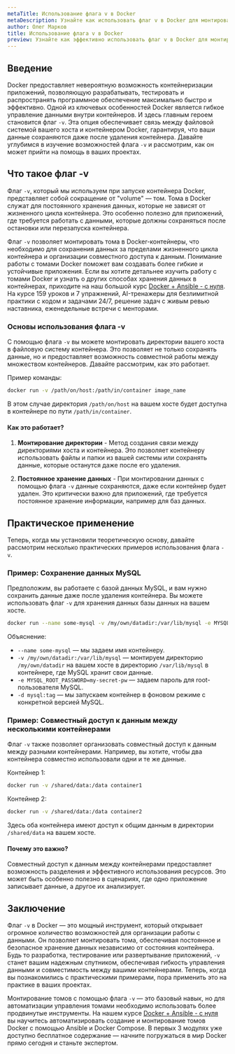 ```yaml
---
metaTitle: Использование флага v в Docker
metaDescription: Узнайте как использовать флаг v в Docker для монтирования томов- что позволяет сохранять данные за пределами жизненного цикла контейнера и организовывать совместимость между ними
author: Олег Марков
title: Использование флага v в Docker
preview: Узнайте как эффективно использовать флаг v в Docker для монтирования томов и гибкого управления данными контейнеров
---
```


## Введение

Docker предоставляет невероятную возможность контейнеризации приложений, позволяющую разрабатывать, тестировать и распространять программное обеспечение максимально быстро и эффективно. Одной из ключевых особенностей Docker является гибкое управление данными внутри контейнеров. И здесь главным героем становится флаг `-v`. Эта опция обеспечивает связь между файловой системой вашего хоста и контейнером Docker, гарантируя, что ваши данные сохраняются даже после удаления контейнера. Давайте углубимся в изучение возможностей флага `-v` и рассмотрим, как он может прийти на помощь в ваших проектах.

## Что такое флаг -v

Флаг `-v`, который мы используем при запуске контейнера Docker, представляет собой сокращение от "volume" — том. Тома в Docker служат для постоянного хранения данных, которые не зависят от жизненного цикла контейнера. Это особенно полезно для приложений, где требуется работать с данными, которые должны сохраняться после остановки или перезапуска контейнера.

Флаг `-v` позволяет монтировать тома в Docker-контейнеры, что необходимо для сохранения данных за пределами жизненного цикла контейнера и организации совместного доступа к данным. Понимание работы с томами Docker поможет вам создавать более гибкие и устойчивые приложения. Если вы хотите детальнее изучить работу с томами Docker и узнать о других способах хранения данных в контейнерах, приходите на наш большой курс [Docker + Ansible - с нуля](https://purpleschool.ru/course/docker?utm_source=knowledgebase&utm_medium=text&utm_campaign=Ispolzovanie_flaga_v_v_Docker). На курсе 159 уроков и 7 упражнений, AI-тренажеры для безлимитной практики с кодом и задачами 24/7, решение задач с живым ревью наставника, еженедельные встречи с менторами.

### Основы использования флага -v

С помощью флага `-v` вы можете монтировать директории вашего хоста в файловую систему контейнера. Это позволяет не только сохранять данные, но и предоставляет возможность совместной работы между множеством контейнеров. Давайте рассмотрим, как это работает.

Пример команды:

```bash
docker run -v /path/on/host:/path/in/container image_name
```

В этом случае директория `/path/on/host` на вашем хосте будет доступна в контейнере по пути `/path/in/container`.

#### Как это работает?

1. **Монтирование директории** - Метод создания связи между директориями хоста и контейнера. Это позволяет контейнеру использовать файлы и папки из вашей системы или сохранять данные, которые останутся даже после его удаления.
   
2. **Постоянное хранение данных** - При монтировании данных с помощью флага `-v` данные сохраняются, даже если контейнер будет удален. Это критически важно для приложений, где требуется постоянное хранение информации, например для баз данных.

## Практическое применение

Теперь, когда мы установили теоретическую основу, давайте рассмотрим несколько практических примеров использования флага `-v`.

### Пример: Сохранение данных MySQL

Предположим, вы работаете с базой данных MySQL, и вам нужно сохранить данные даже после удаления контейнера. Вы можете использовать флаг `-v` для хранения данных базы данных на вашем хосте.

```bash
docker run --name some-mysql -v /my/own/datadir:/var/lib/mysql -e MYSQL_ROOT_PASSWORD=my-secret-pw -d mysql:tag
```

Объяснение:

- `--name some-mysql` — мы задаем имя контейнеру.
- `-v /my/own/datadir:/var/lib/mysql` — монтируем директорию `/my/own/datadir` на вашем хосте в директорию `/var/lib/mysql` в контейнере, где MySQL хранит свои данные.
- `-e MYSQL_ROOT_PASSWORD=my-secret-pw` — задаем пароль для root-пользователя MySQL.
- `-d mysql:tag` — мы запускаем контейнер в фоновом режиме с конкретной версией MySQL.

### Пример: Совместный доступ к данным между несколькими контейнерами

Флаг `-v` также позволяет организовать совместный доступ к данным между разными контейнерами. Например, вы хотите, чтобы два контейнера совместно использовали одни и те же данные.

Контейнер 1:

```bash
docker run -v /shared/data:/data container1
```

Контейнер 2:

```bash
docker run -v /shared/data:/data container2
```

Здесь оба контейнера имеют доступ к общим данным в директории `/shared/data` на вашем хосте.

#### Почему это важно?

Совместный доступ к данным между контейнерами предоставляет возможность разделения и эффективного использования ресурсов. Это может быть особенно полезно в сценариях, где одно приложение записывает данные, а другое их анализирует.

## Заключение

Флаг `-v` в Docker — это мощный инструмент, который открывает огромное количество возможностей для организации работы с данными. Он позволяет монтировать тома, обеспечивая постоянное и безопасное хранение данных независимо от состояния контейнера. Будь то разработка, тестирование или развертывание приложений, `-v` станет вашим надежным спутником, обеспечивая гибкость управления данными и совместимость между вашими контейнерами. Теперь, когда вы познакомились с практическими примерами, пора применить это на практике в ваших проектах.

Монтирование томов с помощью флага `-v` — это базовый навык, но для автоматизации управления томами необходимо использовать более продвинутые инструменты. На нашем курсе [Docker + Ansible - с нуля](https://purpleschool.ru/course/docker?utm_source=knowledgebase&utm_medium=text&utm_campaign=Ispolzovanie_flaga_v_v_Docker) вы научитесь автоматизировать создание и монтирование томов Docker с помощью Ansible и Docker Compose. В первых 3 модулях уже доступно бесплатное содержание — начните погружаться в мир Docker прямо сегодня и станьте экспертом.
